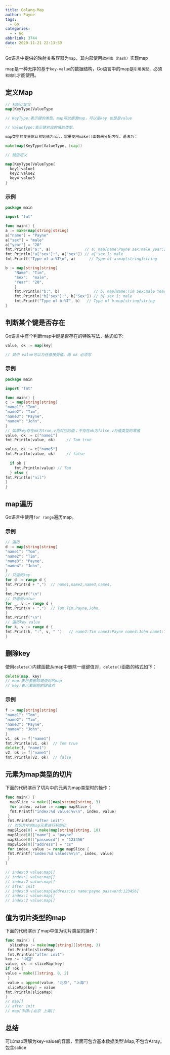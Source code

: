 ```yaml
---
title: Golang-Map
author: Payne
tags:
  - Go
categories:
  - - Go
abbrlink: 3744
date: 2020-11-21 22:13:59
---
```

Go语言中提供的映射关系容器为`map`，其内部使用`散列表（hash）`实现map

map是一种无序的基于`key-value`的数据结构，Go语言中的map是`引用类型`，必须`初始化`才能使用。
<!--more-->
## 定义Map

```go
// 初始化定义
map[KeyType]ValueType

// KeyType:表示键的类型。map可以嵌套map，可以是key 也是是value

// ValueType:表示键对应的值的类型。

map类型的变量默认初始值为nil，需要使用make()函数来分配内存。语法为：

make(map[KeyType]ValueType, [cap])

// 赋值定义

map[KeyType]ValueType{
  key1:value1
  key2:value2
  key4:value3
}
```

### 示例

```go
package main

import "fmt"

func main() {
a := make(map[string]string)
a["name"] = "Payne"
a["sex"] = "male"
a["year"] = "20"
fmt.Println("a:", a)               // a: map[name:Payne sex:male year:20]
fmt.Println("a['sex']:", a["sex"]) // a['sex']: male
fmt.Printf("Type of a:%T\n", a)      // Type of a:map[string]string

b := map[string]string{
    "Name": "Tim",
    "Sex":  "male",
    "Year": "20",
    }
    fmt.Println("b:", b)               // b: map[Name:Tim Sex:male Year:20]
    fmt.Println("b['sex']:", b["Sex"]) // b['sex']: male
    fmt.Printf("Type of b:%T", b)   // Type of b:map[string]string
}

```

## 判断某个键是否存在

Go语言中有个判断map中键是否存在的特殊写法，格式如下:

```go
value, ok := map[key]

// 其中 value可以为任意接受值。而 ok 必须写
```

### 示例

```go
package main

import "fmt"

func main() {
c := map[string]string{
"name1": "Tom",
"name2": "Tim",
"name3": "Payne",
"name4": "John",
}
// 如果key存在ok为true,v为对应的值；不存在ok为false,v为值类型的零值
value, ok := c["name1"]
fmt.Println(value, ok)     // Tom true

value, ok := c["name5"]
fmt.Println(value, ok)     // false
  
  if ok {
    fmt.Println(value) // Tom
  } else {
fmt.Println("nil")
}
}
```

## map遍历

Go语言中使用`for range`遍历map。

### 示例

```go
// 遍历
d := map[string]string{
"name1": "Tom",
"name2": "Tim",
"name3": "Payne",
"name4": "John",
}
// 只遍历key
for d := range d {
fmt.Print(d + ",")  // name1,name2,name3,name4,
}
fmt.Printf("\n")
// 只遍历value
for _, v := range d {
fmt.Print(v + ",")  // Tom,Tim,Payne,John,
}
fmt.Printf("\n")
// 遍历key value
for k, v := range d {
fmt.Print(k, ":", v, " ")   // name2:Tim name3:Payne name4:John name1:Tom
}
```

## 删除key

使用`delete()`内建函数从map中删除一组键值对，`delete()`函数的格式如下：

```go
delete(map, key)
// map:表示要删除键值对的map
// key:表示要删除的键值对
```

### 示例

```go
f := map[string]string{
"name1": "Tom",
"name2": "Tim",
"name3": "Payne",
"name4": "John",
}
v1, ok := f["name1"]
fmt.Println(v1, ok)  // Tom true
delete(f, "name1")
v2, ok := f["name1"]
fmt.Println(v2, ok)  // false
```

## 元素为map类型的切片

下面的代码演示了切片中的元素为map类型时的操作：

```go
func main() {
  mapSlice := make([]map[string]string, 3)
  for index, value := range mapSlice {
  fmt.Printf("index:%d value:%v\n", index, value)
 }
 fmt.Println("after init")
 // 对切片中的map元素进行初始化
 mapSlice[0] = make(map[string]string, 10)
 mapSlice[0]["name"] = "payne"
 mapSlice[0]["password"] = "123456"
 mapSlice[0]["address"] = "cs"
 for index, value := range mapSlice {
 fmt.Printf("index:%d value:%v\n", index, value)
 }
}

// index:0 value:map[]
// index:1 value:map[]
// index:2 value:map[]
// after init
// index:0 value:map[address:cs name:payne password:123456]
// index:1 value:map[]
// index:2 value:map[]
```

## 值为切片类型的map

下面的代码演示了map中值为切片类型的操作：

```go
func main() {
  sliceMap := make(map[string][]string, 3)
 fmt.Println(sliceMap)
 fmt.Println("after init")
key := "中国"
value, ok := sliceMap[key]
if !ok {
value = make([]string, 0, 2)
 }
 value = append(value, "北京", "上海")
 sliceMap[key] = value
fmt.Println(sliceMap)
}
// map[]
// after init
// map[中国:[北京 上海]]
```

## 总结

可以map理解为key-value的容器，里面可包含基本数据类型\Map,不包含Array。包含sclice
